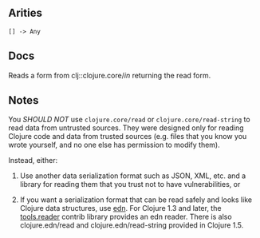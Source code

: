 ## Arities

    [] -> Any

## Docs

Reads a form from clj::clojure.core/*in* returning the read form.

## Notes

You *SHOULD NOT* use `clojure.core/read` or `clojure.core/read-string` to read data from untrusted sources.
They were designed only for reading Clojure code and data from trusted sources (e.g.
files that you know you wrote yourself, and no one else has permission to modify them).

Instead, either:

1. Use another data serialization format such as JSON, XML, etc.
   and a library for reading them that you trust not to have vulnerabilities, or

2. If you want a serialization format that can be read safely and looks like Clojure data structures, use [edn](https://github.com/edn-format/edn).
   For Clojure 1.3 and later, the [tools.reader](http://github.com/clojure/tools.reader) contrib library provides an edn reader.
   There is also clojure.edn/read and clojure.edn/read-string provided in Clojure 1.5.
